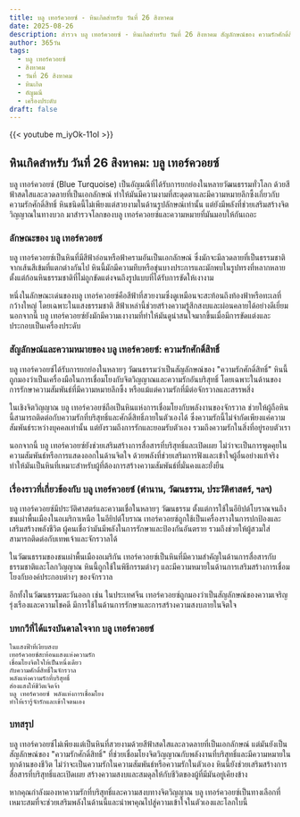 ```yaml
---
title: บลู เทอร์ควอยซ์ - หินเกิดสำหรับ วันที่ 26 สิงหาคม
date: 2025-08-26
description: สำรวจ บลู เทอร์ควอยซ์ - หินเกิดสำหรับ วันที่ 26 สิงหาคม สัญลักษณ์ของ ความรักศักดิ์สิทธิ์ มาเรียนรู้ความหมายลึกซึ้งของหินพิเศษนี้
author: 365วัน
tags:
  - บลู เทอร์ควอยซ์
  - สิงหาคม
  - วันที่ 26 สิงหาคม
  - หินเกิด
  - อัญมณี
  - เครื่องประดับ
draft: false
---
```


{{< youtube m_iyOk-11oI >}}

## หินเกิดสำหรับ วันที่ 26 สิงหาคม: บลู เทอร์ควอยซ์

บลู เทอร์ควอยซ์ (Blue Turquoise) เป็นอัญมณีที่ได้รับการยกย่องในหลายวัฒนธรรมทั่วโลก ด้วยสีฟ้าสดใสและลวดลายที่เป็นเอกลักษณ์ ทำให้มันมีความงามที่สะดุดตาและมีความหมายลึกซึ้งเกี่ยวกับความรักศักดิ์สิทธิ์ หินชนิดนี้ไม่เพียงแต่สวยงามในด้านรูปลักษณ์เท่านั้น แต่ยังมีพลังที่ช่วยเสริมสร้างจิตวิญญาณในทางบวก มาสำรวจโลกของบลู เทอร์ควอยซ์และความหมายที่มันมอบให้กันเถอะ

### ลักษณะของ บลู เทอร์ควอยซ์

บลู เทอร์ควอยซ์เป็นหินที่มีสีฟ้าอ่อนหรือฟ้าครามอันเป็นเอกลักษณ์ ซึ่งมักจะมีลวดลายที่เป็นธรรมชาติจากเส้นสีเข้มที่แตกต่างกันไป หินนี้มักมีความทึบหรือขุ่นบางประการและมักพบในรูปทรงที่หลากหลาย ตั้งแต่ก้อนหินธรรมชาติที่ไม่ถูกขัดแต่งจนถึงรูปแบบที่ได้รับการขัดให้เงางาม

หนึ่งในลักษณะเด่นของบลู เทอร์ควอยซ์คือสีฟ้าที่สวยงามซึ่งดูเหมือนจะสะท้อนถึงท้องฟ้าหรือทะเลที่กว้างใหญ่ โดยเฉพาะในแสงธรรมชาติ สีฟ้าเหล่านี้ช่วยสร้างความรู้สึกสงบและผ่อนคลายได้อย่างดีเยี่ยม นอกจากนี้ บลู เทอร์ควอยซ์ยังมักมีความเงางามที่ทำให้มันดูน่าสนใจมากขึ้นเมื่อมีการขัดแต่งและประกอบเป็นเครื่องประดับ

### สัญลักษณ์และความหมายของ บลู เทอร์ควอยซ์: ความรักศักดิ์สิทธิ์

บลู เทอร์ควอยซ์ได้รับการยกย่องในหลายๆ วัฒนธรรมว่าเป็นสัญลักษณ์ของ "ความรักศักดิ์สิทธิ์" หินนี้ถูกมองว่าเป็นเครื่องมือในการเชื่อมโยงกับจิตวิญญาณและความรักอันบริสุทธิ์ โดยเฉพาะในด้านของการรักษาความสัมพันธ์ที่มีความหมายลึกซึ้ง หรือแม้แต่ความรักที่มีต่อจักรวาลและสรรพสิ่ง

ในเชิงจิตวิญญาณ บลู เทอร์ควอยซ์ถือเป็นหินแห่งการเชื่อมโยงกับพลังงานของจักรวาล ช่วยให้ผู้ถือหินนี้สามารถติดต่อกับความรักที่บริสุทธิ์และศักดิ์สิทธิ์ภายในตัวเองได้ ซึ่งความรักนี้ไม่จำกัดเพียงแค่ความสัมพันธ์ระหว่างบุคคลเท่านั้น แต่ยังรวมถึงการรักและยอมรับตัวเอง รวมถึงความรักในสิ่งที่อยู่รอบตัวเรา

นอกจากนี้ บลู เทอร์ควอยซ์ยังช่วยเสริมสร้างการสื่อสารที่บริสุทธิ์และเปิดเผย ไม่ว่าจะเป็นการพูดคุยในความสัมพันธ์หรือการแสดงออกในด้านจิตใจ ด้วยพลังที่ช่วยเสริมการฟังและเข้าใจผู้อื่นอย่างแท้จริง ทำให้มันเป็นหินที่เหมาะสำหรับผู้ที่ต้องการสร้างความสัมพันธ์ที่มั่นคงและยั่งยืน

### เรื่องราวที่เกี่ยวข้องกับ บลู เทอร์ควอยซ์ (ตำนาน, วัฒนธรรม, ประวัติศาสตร์, ฯลฯ)

บลู เทอร์ควอยซ์มีประวัติศาสตร์และความเชื่อในหลายๆ วัฒนธรรม ตั้งแต่การใช้ในอียิปต์โบราณจนถึงชนเผ่าพื้นเมืองในอเมริกาเหนือ ในอียิปต์โบราณ เทอร์ควอยซ์ถูกใช้เป็นเครื่องรางในการปกป้องและเสริมสร้างพลังชีวิต ผู้คนเชื่อว่ามันมีพลังในการรักษาและป้องกันอันตราย รวมถึงช่วยให้ผู้สวมใส่สามารถติดต่อกับเทพเจ้าและจักรวาลได้

ในวัฒนธรรมของชนเผ่าพื้นเมืองอเมริกัน เทอร์ควอยซ์เป็นหินที่มีความสำคัญในด้านการสื่อสารกับธรรมชาติและโลกวิญญาณ หินนี้ถูกใช้ในพิธีกรรมต่างๆ และมีความหมายในด้านการเสริมสร้างการเชื่อมโยงกับองค์ประกอบต่างๆ ของจักรวาล

อีกทั้งในวัฒนธรรมตะวันออก เช่น ในประเทศจีน เทอร์ควอยซ์ถูกมองว่าเป็นสัญลักษณ์ของความเจริญรุ่งเรืองและความโชคดี มีการใช้ในด้านการรักษาและการสร้างความสงบภายในจิตใจ

### บทกวีที่ได้แรงบันดาลใจจาก บลู เทอร์ควอยซ์

```
ในแสงฟ้าที่เงียบสงบ
เทอร์ควอยซ์สะท้อนแสงแห่งความรัก
เชื่อมโยงจิตใจให้เป็นหนึ่งเดียว
กับความศักดิ์สิทธิ์ในจักรวาล
พลังแห่งความรักที่บริสุทธิ์
ส่องแสงให้ชีวิตเจิดจ้า
บลู เทอร์ควอยซ์ พลังแห่งการเชื่อมโยง
ทำให้เรารู้จักรักและเข้าใจตนเอง
```

### บทสรุป

บลู เทอร์ควอยซ์ไม่เพียงแต่เป็นหินที่สวยงามด้วยสีฟ้าสดใสและลวดลายที่เป็นเอกลักษณ์ แต่มันยังเป็นสัญลักษณ์ของ "ความรักศักดิ์สิทธิ์" ที่ช่วยเชื่อมโยงจิตวิญญาณกับพลังงานที่บริสุทธิ์และมีความหมายในทุกด้านของชีวิต ไม่ว่าจะเป็นความรักในความสัมพันธ์หรือความรักในตัวเอง หินนี้ยังช่วยเสริมสร้างการสื่อสารที่บริสุทธิ์และเปิดเผย สร้างความสงบและสมดุลให้กับชีวิตของผู้ที่มีมันอยู่เคียงข้าง

หากคุณกำลังมองหาความรักที่บริสุทธิ์และความสงบทางจิตวิญญาณ บลู เทอร์ควอยซ์เป็นทางเลือกที่เหมาะสมที่จะช่วยเสริมพลังในด้านนี้และนำพาคุณไปสู่ความเข้าใจในตัวเองและโลกใบนี้